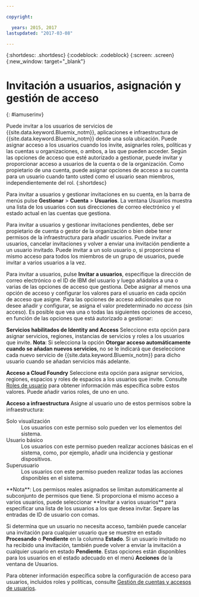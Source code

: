 ```yaml
---

copyright:

  years: 2015, 2017
lastupdated: "2017-03-08"

---
```


{:shortdesc: .shortdesc}
{:codeblock: .codeblock}
{:screen: .screen}
{:new_window: target="_blank"}

# Invitación a usuarios, asignación y gestión de acceso
{: #iamuserinv}

Puede invitar a los usuarios de servicios de {{site.data.keyword.Bluemix_notm}}, aplicaciones e infraestructura de {{site.data.keyword.Bluemix_notm}} desde una sola ubicación. Puede asignar acceso a los usuarios cuando los invite, asignarles roles, políticas y las cuentas u organizaciones, o ambos, a las que pueden acceder. Según las opciones de acceso que esté autorizado a gestionar, puede invitar y proporcionar acceso a usuarios de la cuenta o de la organización. Como propietario de una cuenta, puede asignar opciones de acceso a su cuenta para un usuario cuando tanto usted como el usuario sean miembros, independientemente del rol. {:shortdesc}

Para invitar a usuarios y gestionar invitaciones en su cuenta, en la barra de menús pulse **Gestionar** &gt; **Cuenta** &gt; **Usuarios**. La ventana Usuarios muestra una lista de los usuarios con sus direcciones de correo electrónico y el estado actual en las cuentas que gestiona.  

Para invitar a usuarios y gestionar invitaciones pendientes, debe ser propietario de cuenta o gestor de la organización o bien debe tener permisos de la infraestructura para añadir usuarios. Puede invitar a usuarios, cancelar invitaciones y volver a enviar una invitación pendiente a un usuario invitado. Puede invitar a un solo usuario o, si proporciona el mismo acceso para todos los miembros de un grupo de usuarios, puede invitar a varios usuarios a la vez. 

Para invitar a usuarios, pulse **Invitar a usuarios**, especifique la dirección de correo electrónico o el ID de IBM del usuario y luego añádalos a una o varias de las opciones de acceso que gestiona. Debe asignar al menos una opción de acceso y configurar los valores para el usuario en cada opción de acceso que asigne. Para las opciones de acceso adicionales que no desee añadir y configurar, se asigna el valor predeterminado *no access* (sin acceso). Es posible que vea una o todas las siguientes opciones de acceso, en función de las opciones que está autorizado a gestionar:

**Servicios habilitados de Identity and Access**
Seleccione esta opción para asignar servicios, regiones, instancias de servicios y roles a los usuarios que invite.
**Nota**: Si selecciona la opción **Otorgar acceso automáticamente cuando se añadan nuevos servicios**, no se le indicará que deseleccione cada nuevo servicio de {{site.data.keyword.Bluemix_notm}} para dicho usuario cuando se añadan servicios más adelante. 

**Acceso a Cloud Foundry**
Seleccione esta opción para asignar servicios, regiones, espacios y roles de espacios a los usuarios que invite. Consulte [Roles de usuario](/docs/admin/users_roles.html#userrolesinfo) para obtener información más específica sobre estos valores. Puede añadir varios roles, de uno en uno. 

**Acceso a infraestructura** Asigne al usuario uno de estos permisos sobre la infraestructura:  
<dl>
<dt>Solo visualización</dt>
<dd>Los usuarios con este permiso solo pueden ver los elementos del sistema.</dd>
<dt>Usuario básico</dt>
<dd>Los usuarios con este permiso pueden realizar acciones básicas en el sistema, como, por ejemplo, añadir una incidencia y gestionar dispositivos. </dd>
<dt>Superusuario</dt>
<dd>Los usuarios con este permiso pueden realizar todas las acciones disponibles en el sistema.</dd>
</dl>
**Nota**: Los permisos reales asignados se limitan automáticamente al subconjunto de permisos que tiene.
Si proporciona el mismo acceso a varios usuarios, puede seleccionar **Invitar a varios usuarios** para especificar una lista de los usuarios a los que desea invitar. Separe las entradas de ID de usuario con comas.  

Si determina que un usuario no necesita acceso, también puede cancelar una invitación para cualquier usuario que se muestre en estado **Procesando** o **Pendiente** en la columna **Estado**. Si un usuario invitado no ha recibido una invitación, también puede volver a enviar la invitación a cualquier usuario en estado **Pendiente**. Estas opciones están disponibles para los usuarios en el estado adecuado en el menú **Acciones** de la ventana de Usuarios.

Para obtener información específica sobre la configuración de acceso para usuarios, incluidos roles y políticas, consulte [Gestión de cuentas y accesos de usuarios](/docs/admin/iamusermanage.html).
